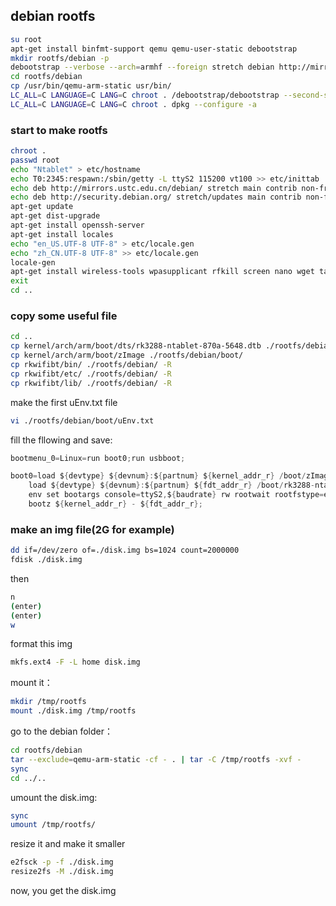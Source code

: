 ## debian rootfs ##


```bash
su root
apt-get install binfmt-support qemu qemu-user-static debootstrap
mkdir rootfs/debian -p
debootstrap --verbose --arch=armhf --foreign stretch debian http://mirrors.ustc.edu.cn/debian/
cd rootfs/debian
cp /usr/bin/qemu-arm-static usr/bin/
LC_ALL=C LANGUAGE=C LANG=C chroot . /debootstrap/debootstrap --second-stage
LC_ALL=C LANGUAGE=C LANG=C chroot . dpkg --configure -a
```

### start to make rootfs ###
```bash
chroot .
passwd root
echo "Ntablet" > etc/hostname
echo T0:2345:respawn:/sbin/getty -L ttyS2 115200 vt100 >> etc/inittab
echo deb http://mirrors.ustc.edu.cn/debian/ stretch main contrib non-free > etc/apt/sources.list
echo deb http://security.debian.org/ stretch/updates main contrib non-free >> etc/apt/sources.list
apt-get update
apt-get dist-upgrade
apt-get install openssh-server
apt-get install locales
echo "en_US.UTF-8 UTF-8" > etc/locale.gen
echo "zh_CN.UTF-8 UTF-8" >> etc/locale.gen
locale-gen
apt-get install wireless-tools wpasupplicant rfkill screen nano wget tar zip bluetooth bluez bluez-tools libbluetooth-dev v4l-utils i2c-tools
exit
cd ..
```

### copy some useful file ###
```bash
cd ..
cp kernel/arch/arm/boot/dts/rk3288-ntablet-870a-5648.dtb ./rootfs/debian/boot/
cp kernel/arch/arm/boot/zImage ./rootfs/debian/boot/
cp rkwifibt/bin/ ./rootfs/debian/ -R
cp rkwifibt/etc/ ./rootfs/debian/ -R
cp rkwifibt/lib/ ./rootfs/debian/ -R
```

make the first uEnv.txt file
```bash
vi ./rootfs/debian/boot/uEnv.txt
```

fill the fllowing and save:
```c
bootmenu_0=Linux=run boot0;run usbboot;

boot0=load ${devtype} ${devnum}:${partnum} ${kernel_addr_r} /boot/zImage; \
	load ${devtype} ${devnum}:${partnum} ${fdt_addr_r} /boot/rk3288-ntablet-870a-5648.dtb; \
	env set bootargs console=ttyS2,${baudrate} rw rootwait rootfstype=ext4 root=/dev/mmcblk1p${partnum} init=/sbin/init earlyprintk noinitrd selinux=0; \
	bootz ${kernel_addr_r} - ${fdt_addr_r};
```



### make an img file(2G for example) ###
```bash
dd if=/dev/zero of=./disk.img bs=1024 count=2000000
fdisk ./disk.img
```
then
```bash
n
(enter)
(enter)
w
```
format this img
```bash
mkfs.ext4 -F -L home disk.img
```

mount it：
```bash
mkdir /tmp/rootfs
mount ./disk.img /tmp/rootfs
```

go to the debian folder：
```bash
cd rootfs/debian
tar --exclude=qemu-arm-static -cf - . | tar -C /tmp/rootfs -xvf -
sync
cd ../..
```

umount the disk.img:
```bash
sync
umount /tmp/rootfs/
```

resize it and make it smaller
```bash
e2fsck -p -f ./disk.img
resize2fs -M ./disk.img
```

now, you get the disk.img
